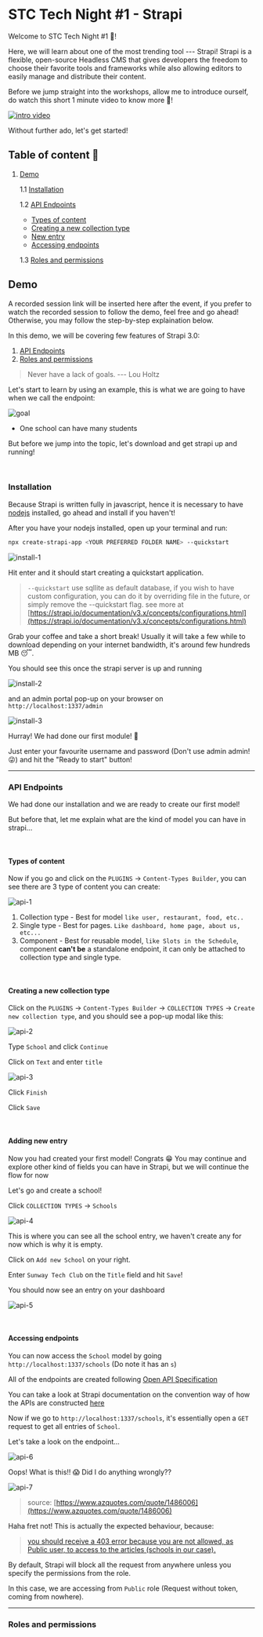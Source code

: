 # STC Tech Night #1 - Strapi

Welcome to STC Tech Night #1 🥳!

Here, we will learn about one of the most trending tool --- Strapi! Strapi is a flexible, open-source Headless CMS that gives developers the freedom to choose their favorite tools and frameworks while also allowing editors to easily manage and distribute their content.

Before we jump straight into the workshops, allow me to introduce ourself, do watch this short 1 minute video to know more 🎇!

[![intro video](/assets/banner.png)](https://www.youtube.com/watch?v=aBNvCoJP-ag)

Without further ado, let's get started!

## Table of content 📄

1. [Demo](#demo)

    1.1 [Installation](#installation)

    1.2 [API Endpoints](#apiendpoints)
    - [Types of content](#typesofcontent)
    - [Creating a new collection type](#collectiontype)
    - [New entry](#newentry)
    - [Accessing endpoints](#accessingendpoint)

    1.3 [Roles and permissions](#rolesandpermissions)

## Demo <a name="demo"></a>

A recorded session link will be inserted here after the event, if you prefer to watch the recorded session to follow the demo, feel free and go ahead! Otherwise, you may follow the step-by-step explaination below.

In this demo, we will be covering few features of Strapi 3.0:

1. [API Endpoints](#apiendpoints)
2. [Roles and permissions](#rolesandpermissions)

> Never have a lack of goals.
--- Lou Holtz

Let's start to learn by using an example, this is what we are going to have when we call the endpoint:

![goal](/assets/goal.png)

- One school can have many students

But before we jump into the topic, let's download and get strapi up and running!

<br>

### Installation <a name="installation"></a>

Because Strapi is written fully in javascript, hence it is necessary to have [nodejs](https://nodejs.org/en/) installed, go ahead and install if you haven't!

After you have your nodejs installed, open up your terminal and run:

```bash
npx create-strapi-app <YOUR PREFERRED FOLDER NAME> --quickstart
```

![install-1](/assets/install-1.jpg)

Hit enter and it should start creating a quickstart application.

> `--quickstart` use sqllite as default database, if you wish to have custom configuration, you can do it by overriding file in the future, or simply remove the --quickstart flag. see more at [https://strapi.io/documentation/v3.x/concepts/configurations.html](https://strapi.io/documentation/v3.x/concepts/configurations.html)

Grab your coffee and take a short break! Usually it will take a few while to download depending on your internet bandwidth, it's around few hundreds MB 😴.

You should see this once the strapi server is up and running

![install-2](/assets/install-2.jpg)

and an admin portal pop-up on your browser on `http://localhost:1337/admin`

![install-3](/assets/install-3.jpg)

Hurray! We had done our first module! 🎉

Just enter your favourite username and password (Don't use admin admin! 😜) and hit the "Ready to start" button!

----

### API Endpoints <a name="apiendpoints"></a>

We had done our installation and we are ready to create our first model!

But before that, let me explain what are the kind of model you can have in strapi...

<br>

#### Types of content <a name="typesofcontent"></a>

Now if you go and click on the `PLUGINS` -> `Content-Types Builder`, you can see there are 3 type of content you can create:

![api-1](/assets/api-1.jpg)

1. Collection type - Best for model `like user, restaurant, food, etc..`
2. Single type - Best for pages. `Like dashboard, home page, about us, etc...`
3. Component - Best for reusable model, `like Slots in the Schedule`, component **can't be** a standalone endpoint, it can only be attached to collection type and single type.

<br>

#### Creating a new collection type <a name="collectiontype"></a>

Click on the `PLUGINS` -> `Content-Types Builder` -> `COLLECTION TYPES` -> `Create new collection type`, and you should see a pop-up modal like this:

![api-2](/assets/api-2.jpg)

Type `School` and click `Continue`

Click on `Text` and enter `title`

![api-3](/assets/api-3.jpg)

Click `Finish`

Click `Save`

<br>

#### Adding new entry <a name="newentry"></a>

Now you had created your first model! Congrats 😁 You may continue and explore other kind of fields you can have in Strapi, but we will continue the flow for now

Let's go and create a school!

Click `COLLECTION TYPES` -> `Schools`

![api-4](/assets/api-4.jpg)

This is where you can see all the school entry, we haven't create any for now which is why it is empty.

Click on `Add new School` on your right.

Enter `Sunway Tech Club` on the `Title` field and hit `Save`!

You should now see an entry on your dashboard

![api-5](/assets/api-5.jpg)

<br>

#### Accessing endpoints <a name="accessingendpoint"></a>

You can now access the `School` model by going `http://localhost:1337/schools` (Do note it has an `s`)

All of the endpoints are created following [Open API Specification](https://swagger.io/specification/#:~:text=Introduction,or%20through%20network%20traffic%20inspection.)

You can take a look at Strapi documentation on the convention way of how the APIs are constructed [here](https://strapi.io/documentation/v3.x/content-api/api-endpoints.html#endpoints)

Now if we go to `http://localhost:1337/schools`, it's essentially open a `GET` request to get all entries of `School`.

Let's take a look on the endpoint...

![api-6](/assets/api-6.png)

Oops! What is this!! 😱 Did I do anything wrongly??

![api-7](/assets/api-7.jpg)
> source: [https://www.azquotes.com/quote/1486006](https://www.azquotes.com/quote/1486006)

Haha fret not! This is actually the expected behaviour, because:

> [you should receive a 403 error because you are not allowed, as Public user, to access to the articles (schools in our case).](https://strapi.io/documentation/3.0.0-beta.x/guides/auth-request.html#fetch-articles:~:text=you%20should%20receive%20a%20403%20error,user%2C%20to%20access%20to%20the%20articles.)

By default, Strapi will block all the request from anywhere unless you specify the permissions from the role.

In this case, we are accessing from `Public` role (Request without token, coming from nowhere).

----

### Roles and permissions <a name="rolesandpermissions"></a>